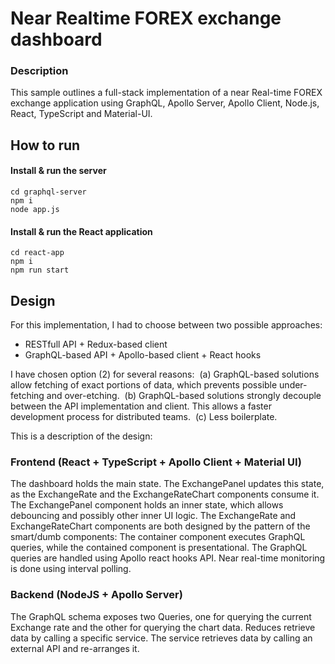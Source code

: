 # Near Realtime FOREX exchange dashboard

### Description

This sample outlines a full-stack implementation of a near Real-time FOREX exchange application using GraphQL, Apollo Server, Apollo Client, Node.js, React, TypeScript and Material-UI.

## How to run

#### Install & run the server

```
cd graphql-server
npm i
node app.js
```

#### Install & run the React application

```
cd react-app
npm i
npm run start
```

## Design

For this implementation, I had to choose between two possible approaches:

- RESTfull API + Redux-based client
- GraphQL-based API + Apollo-based client + React hooks

I have chosen option (2) for several reasons: 
(a) GraphQL-based solutions allow fetching of exact portions of data, which prevents possible under-fetching and over-etching. 
(b) GraphQL-based solutions strongly decouple between the API implementation and client. This allows a faster development process for distributed teams. 
(c) Less boilerplate.

This is a description of the design: 

### Frontend (React + TypeScript + Apollo Client + Material UI)

The dashboard holds the main state. The ExchangePanel updates this state, as the ExchangeRate and the ExchangeRateChart components consume it.
The ExchangePanel component holds an inner state, which allows debouncing and possibly other inner UI logic.
The ExchangeRate and ExchangeRateChart components are both designed by the pattern of the smart/dumb components: The container component executes GraphQL queries, while the contained component is presentational.
The GraphQL queries are handled using Apollo react hooks API.
Near real-time monitoring is done using interval polling.

### Backend (NodeJS + Apollo Server)

The GraphQL schema exposes two Queries, one for querying the current Exchange rate and the other for querying the chart data.
Reduces retrieve data by calling a specific service.
The service retrieves data by calling an external API and re-arranges it.



